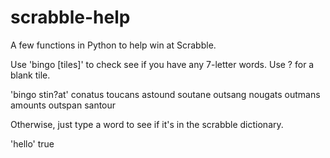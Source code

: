 scrabble-help
=============

A few functions in Python to help win at Scrabble.

Use 'bingo [tiles]' to check see if you have any 7-letter words.  Use ? for a blank tile.

'bingo stin?at'
conatus
toucans
astound
soutane
outsang
nougats
outmans
amounts
outspan
santour

Otherwise, just type a word to see if it's in the scrabble dictionary.

'hello'
true
